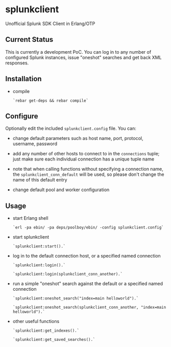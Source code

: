 splunkclient
============

Unofficial Splunk SDK Client in Erlang/OTP

Current Status
--------------

This is currently a development PoC. You can log in to any number of configured Splunk instances, issue "oneshot" searches and get back XML responses.

Installation
------------

* compile

      `rebar get-deps && rebar compile`

Configure
---------

Optionally edit the included `splunkclient.config` file. You can:

* change default parameters such as host name, port, protocol, username, password

* add any number of other hosts to connect to in the `connections` tuple; just make sure each individual connection has a unique tuple name

* note that when calling functions without specifying a connection name, the `splunkclient_conn_default` will be used, so please don't change the name of this default entry

* change default pool and worker configuration

Usage
-----

* start Erlang shell

      `erl -pa ebin/ -pa deps/poolboy/ebin/ -config splunkclient.config`

* start splunkclient

      `splunkclient:start().`

* log in to the default connection host, or a specified named connection

      `splunkclient:login().`

      `splunkclient:login(splunkclient_conn_another).`


* run a simple "oneshot" search against the default or a specified named connection

      `splunkclient:oneshot_search("index=main helloworld").`

      `splunkclient:oneshot_search(splunkclient_conn_another, "index=main helloworld").`

* other useful functions

      `splunkclient:get_indexes().`

      `splunkclient:get_saved_searches().`

